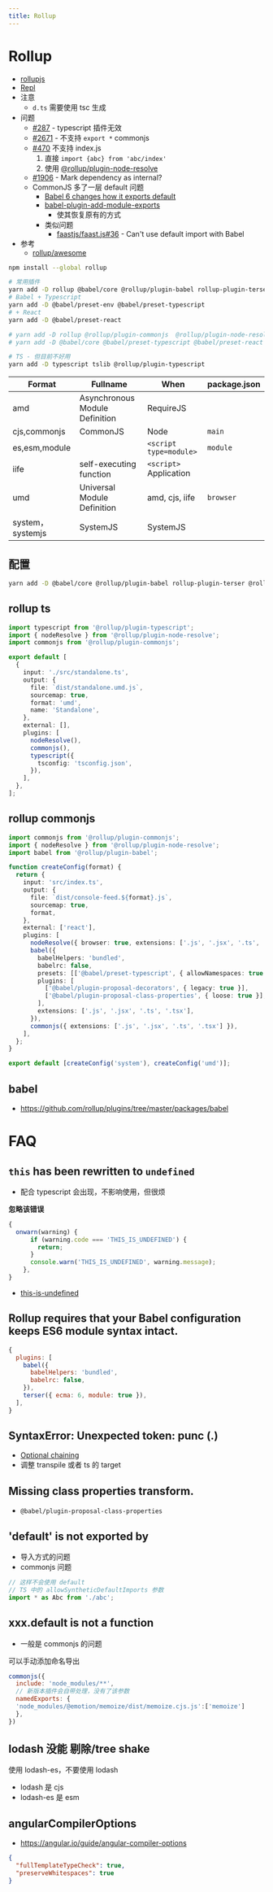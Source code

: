 ```yaml
---
title: Rollup
---
```


# Rollup

- [rollupjs](https://rollupjs.org/)
- [Repl](https://rollupjs.org/repl/)
- 注意
  - `d.ts` 需要使用 tsc 生成
- 问题
  - [#287](https://github.com/rollup/plugins/issues/287) - typescript 插件无效
  - [#2671](https://github.com/rollup/rollup/issues/2671) - 不支持 `export *` commonjs
  - [#470](https://github.com/rollup/rollup/issues/470#issuecomment-177594250) 不支持 index.js
    1. 直接 `import {abc} from 'abc/index'`
    2. 使用 [@rollup/plugin-node-resolve](https://github.com/rollup/plugins/tree/master/packages/node-resolve)
  - [#1906](https://github.com/rollup/rollup/issues/1906) - Mark dependency as internal?
  - CommonJS 多了一层 default 问题
    - [Babel 6 changes how it exports default](https://stackoverflow.com/questions/33505992)
    - [babel-plugin-add-module-exports](https://www.npmjs.com/package/babel-plugin-add-module-exports)
      - 使其恢复原有的方式
    - 类似问题
      - [faastjs/faast.js#36](https://github.com/faastjs/faast.js/issues/36) - Can't use default import with Babel
- 参考
  - [rollup/awesome](https://github.com/rollup/awesome)

```bash
npm install --global rollup

# 常用插件
yarn add -D rollup @babel/core @rollup/plugin-babel rollup-plugin-terser @rollup/plugin-node-resolve
# Babel + Typescript
yarn add -D @babel/preset-env @babel/preset-typescript
# + React
yarn add -D @babel/preset-react

# yarn add -D rollup @rollup/plugin-commonjs  @rollup/plugin-node-resolve @rollup/plugin-babel
# yarn add -D @babel/core @babel/preset-typescript @babel/preset-react @babel/plugin-proposal-decorators @babel/plugin-proposal-class-properties

# TS - 但目前不好用
yarn add -D typescript tslib @rollup/plugin-typescript
```

| Format           | Fullname                       | When                         | package.json |
| ---------------- | ------------------------------ | ---------------------------- | ------------ |
| amd              | Asynchronous Module Definition | RequireJS                    |
| cjs,commonjs     | CommonJS                       | Node                         | `main`       |
| es,esm,module    |                                | `<script type=module>`       | `module`     |
| iife             | self-executing function        | `<script>` <br/> Application |
| umd              | Universal Module Definition    | amd, cjs, iife               | `browser`    |
| system，systemjs | SystemJS                       | SystemJS                     |

## 配置

```bash
yarn add -D @babel/core @rollup/plugin-babel rollup-plugin-terser @rollup/plugin-node-resolve
```

## rollup ts

```ts
import typescript from '@rollup/plugin-typescript';
import { nodeResolve } from '@rollup/plugin-node-resolve';
import commonjs from '@rollup/plugin-commonjs';

export default [
  {
    input: './src/standalone.ts',
    output: {
      file: `dist/standalone.umd.js`,
      sourcemap: true,
      format: 'umd',
      name: 'Standalone',
    },
    external: [],
    plugins: [
      nodeResolve(),
      commonjs(),
      typescript({
        tsconfig: 'tsconfig.json',
      }),
    ],
  },
];
```

## rollup commonjs

```ts
import commonjs from '@rollup/plugin-commonjs';
import { nodeResolve } from '@rollup/plugin-node-resolve';
import babel from '@rollup/plugin-babel';

function createConfig(format) {
  return {
    input: 'src/index.ts',
    output: {
      file: `dist/console-feed.${format}.js`,
      sourcemap: true,
      format,
    },
    external: ['react'],
    plugins: [
      nodeResolve({ browser: true, extensions: ['.js', '.jsx', '.ts', '.tsx'] }),
      babel({
        babelHelpers: 'bundled',
        babelrc: false,
        presets: [['@babel/preset-typescript', { allowNamespaces: true }], '@babel/preset-react'],
        plugins: [
          ['@babel/plugin-proposal-decorators', { legacy: true }],
          ['@babel/plugin-proposal-class-properties', { loose: true }],
        ],
        extensions: ['.js', '.jsx', '.ts', '.tsx'],
      }),
      commonjs({ extensions: ['.js', '.jsx', '.ts', '.tsx'] }),
    ],
  };
}

export default [createConfig('system'), createConfig('umd')];
```

## babel

- https://github.com/rollup/plugins/tree/master/packages/babel

# FAQ

## `this` has been rewritten to `undefined`

- 配合 typescript 会出现，不影响使用，但很烦

**忽略该错误**

```js
{
  onwarn(warning) {
      if (warning.code === 'THIS_IS_UNDEFINED') {
        return;
      }
      console.warn('THIS_IS_UNDEFINED', warning.message);
    },
}
```

- [this-is-undefined](https://rollupjs.org/guide/en/#error-this-is-undefined)

## Rollup requires that your Babel configuration keeps ES6 module syntax intact.

```js
{
  plugins: [
    babel({
      babelHelpers: 'bundled',
      babelrc: false,
    }),
    terser({ ecma: 6, module: true }),
  ],
}
```

## SyntaxError: Unexpected token: punc (.)

- [Optional chaining](https://developer.mozilla.org/en-US/docs/Web/JavaScript/Reference/Operators/Optional_chaining)
- 调整 transpile 或者 ts 的 target

## Missing class properties transform.

- `@babel/plugin-proposal-class-properties`

## 'default' is not exported by

- 导入方式的问题
- commonjs 问题

```ts
// 这样不会使用 default
// TS 中的 allowSyntheticDefaultImports 参数
import * as Abc from './abc';
```

## xxx.default is not a function

- 一般是 commonjs 的问题

可以手动添加命名导出

```js
commonjs({
  include: 'node_modules/**',
  // 新版本插件会自带处理，没有了该参数
  namedExports: {
  'node_modules/@emotion/memoize/dist/memoize.cjs.js':['memoize']
  },
})
```

## lodash 没能 剔除/tree shake

使用 lodash-es，不要使用 lodash

- lodash 是 cjs
- lodash-es 是 esm

## angularCompilerOptions

- https://angular.io/guide/angular-compiler-options

```json
{
  "fullTemplateTypeCheck": true,
  "preserveWhitespaces": true
}
```
